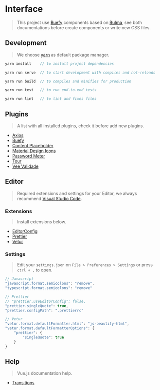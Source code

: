 # Interface

> This project use [Buefy](https://buefy.org/documentation) components based on [Bulma](https://bulma.io/documentation/), see both documentations before create components or write new CSS files.

## Development

> We choose [yarn](https://yarnpkg.com/) as default package manager.

```js
yarn install    // to install project dependencies
```

```js
yarn run serve  // to start development with compiles and hot-reloads
```

```js
yarn run build  // to compiles and minifies for production
```

```js
yarn run test   // to run end-to-end tests
```

```js
yarn run lint   // to lint and fixes files
```

## Plugins

> A list with all installed plugins, check it before add new plugins.

- [Axios](https://github.com/axios/axios)
- [Buefy](https://buefy.org/documentation)
- [Content Placeholder](https://github.com/michalsnik/vue-content-placeholders)
- [Material Design Icons](https://materialdesignicons.com/)
- [Password Meter](https://miladd3.github.io/vue-simple-password-meter/)
- [Tour](https://github.com/pulsardev/vue-tour)
- [Vee Validade](https://logaretm.github.io/vee-validate/)


## Editor

> Required extensions and settings for your Editor, we always recommend [Visual Studio Code](https://code.visualstudio.com/).

### Extensions

> Install extensions below.

- [EditorConfig](https://marketplace.visualstudio.com/items?itemName=EditorConfig.EditorConfig)
- [Prettier](https://marketplace.visualstudio.com/items?itemName=esbenp.prettier-vscode)
- [Vetur](https://marketplace.visualstudio.com/items?itemName=octref.vetur)

### Settings

> Edit your `settings.json` on `File > Preferences > Settings` or press `ctrl + ,` to open.

```js
// Javascript
"javascript.format.semicolons": "remove",
"typescript.format.semicolons": "remove"

// Prettier
// "prettier.useEditorConfig": false,
"prettier.singleQuote": true,
"prettier.configPath": ".prettierrc"

// Vetur
"vetur.format.defaultFormatter.html": "js-beautify-html",
"vetur.format.defaultFormatterOptions": {
	"prettier": {
		"singleQuote": true
	}
}
```

## Help

> Vue.js documentation help.

- [Transitions](https://vuejs.org/v2/guide/transitions.html#Transitions-on-Initial-Render)
